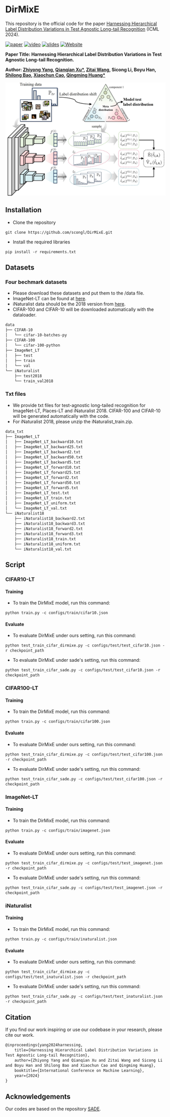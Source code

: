 # DirMixE 

This repository is the official code for the paper [Harnessing Hierarchical Label Distribution Variations in Test Agnostic Long-tail Recognition](https://arxiv.org/abs/2405.07780) (ICML 2024).

[![paper](https://img.shields.io/badge/arXiv-Paper-<COLOR>.svg)](https://arxiv.org/abs/2405.07780) [![video](https://img.shields.io/badge/Video-Presentation-F9D371)](https://github.com/scongl/DirMixE) [![slides](https://img.shields.io/badge/Presentation-Slides-B762C1)](https://github.com/scongl/DirMixE) [![Website](https://img.shields.io/badge/Project-Website-87CEEB)](https://github.com/scongl/DirMixE)

**Paper Title: Harnessing Hierarchical Label Distribution Variations in Test Agnostic Long-tail Recognition.**

**Author: [Zhiyong Yang](https://joshuaas.github.io/), [Qianqian Xu*](https://qianqianxu010.github.io/), [Zitai Wang](https://wang22ti.com/), Sicong Li, Boyu Han, [Shilong Bao](https://statusrank.github.io/), [Xiaochun Cao](https://scst.sysu.edu.cn/members/1401493.htm), [Qingming Huang*](https://people.ucas.ac.cn/~qmhuang)**

![key_idea](figs/key_idea.png)


## Installation

* Clone the repository

```
git clone https://github.com/scongl/DirMixE.git
```

* Install the required libraries

```
pip install -r requirements.txt
```

## Datasets

### Four bechmark datasets 

* Please download these datasets and put them to the /data file.
* ImageNet-LT can be found at [here](https://drive.google.com/drive/u/1/folders/1j7Nkfe6ZhzKFXePHdsseeeGI877Xu1yf).
* iNaturalist data should be the 2018 version from [here](https://github.com/visipedia/inat_comp).
* CIFAR-100 and CIFAR-10 will be downloaded automatically with the dataloader.

```
data
├── CIFAR-10
│   └── cifar-10-batches-py
├── CIFAR-100
│   └── cifar-100-python
├── ImageNet_LT
│   ├── test
│   ├── train
│   └── val
└── iNaturalist
    ├── test2018
    └── train_val2018
```

### Txt files

* We provide txt files for test-agnostic long-tailed recognition for ImageNet-LT, Places-LT and iNaturalist 2018. CIFAR-100 and CIFAR-10 will be generated automatically with the code.
* For iNaturalist 2018, please unzip the iNaturalist_train.zip.

```
data_txt
├── ImageNet_LT
│   ├── ImageNet_LT_backward10.txt
│   ├── ImageNet_LT_backward25.txt
│   ├── ImageNet_LT_backward2.txt
│   ├── ImageNet_LT_backward50.txt
│   ├── ImageNet_LT_backward5.txt
│   ├── ImageNet_LT_forward10.txt
│   ├── ImageNet_LT_forward25.txt
│   ├── ImageNet_LT_forward2.txt
│   ├── ImageNet_LT_forward50.txt
│   ├── ImageNet_LT_forward5.txt
│   ├── ImageNet_LT_test.txt
│   ├── ImageNet_LT_train.txt
│   ├── ImageNet_LT_uniform.txt
│   └── ImageNet_LT_val.txt
└── iNaturalist18
    ├── iNaturalist18_backward2.txt
    ├── iNaturalist18_backward3.txt
    ├── iNaturalist18_forward2.txt
    ├── iNaturalist18_forward3.txt
    ├── iNaturalist18_train.txt
    ├── iNaturalist18_uniform.txt
    └── iNaturalist18_val.txt
```

## Script

### CIFAR10-LT 

#### Training

* To train the DirMixE model, run this command:

```
python train.py -c configs/train/cifar10.json 
```

#### Evaluate

* To evaluate DirMixE under ours setting, run this command:

``` 
python test_train_cifar_dirmixe.py -c configs/test/test_cifar10.json -r checkpoint_path
```

- To evaluate DirMixE under sade's setting, run this command:

```
python test_train_cifar_sade.py -c configs/test/test_cifar10.json -r checkpoint_path
```

### CIFAR100-LT

#### Training

* To train the DirMixE model, run this command:

```
python train.py -c configs/train/cifar100.json 
```

#### Evaluate

* To evaluate DirMixE under ours setting, run this command:

``` 
python test_train_cifar_dirmixe.py -c configs/test/test_cifar100.json -r checkpoint_path
```

- To evaluate DirMixE under sade's setting, run this command:

```
python test_train_cifar_sade.py -c configs/test/test_cifar100.json -r checkpoint_path
```

### ImageNet-LT

#### Training

* To train the DirMixE model, run this command:

```
python train.py -c configs/train/imagenet.json 
```

#### Evaluate

* To evaluate DirMixE under ours setting, run this command:

``` 
python test_train_cifar_dirmixe.py -c configs/test/test_imagenet.json -r checkpoint_path
```

- To evaluate DirMixE under sade's setting, run this command:

```
python test_train_cifar_sade.py -c configs/test/test_imagenet.json -r checkpoint_path
```

### iNaturalist

#### Training

* To train the DirMixE model, run this command:

```
python train.py -c configs/train/inaturalist.json
```

#### Evaluate

* To evaluate DirMixE under ours setting, run this command:

``` 
python test_train_cifar_dirmixe.py -c configs/test/test_inaturalist.json -r checkpoint_path
```

- To evaluate DirMixE under sade's setting, run this command:

```
python test_train_cifar_sade.py -c configs/test/test_inaturalist.json -r checkpoint_path
```

## Citation

If you find our work inspiring or use our codebase in your research, please cite our work.

```
@inproceedings{yang2024harnessing,
    title={Harnessing Hierarchical Label Distribution Variations in Test Agnostic Long-tail Recognition}, 
    author={Zhiyong Yang and Qianqian Xu and Zitai Wang and Sicong Li and Boyu Han and Shilong Bao and Xiaochun Cao and Qingming Huang},
    booktitle={International Conference on Machine Learning},
    year={2024}
}
```

## Acknowledgements

Our codes are based on the repository [SADE](https://github.com/Vanint/SADE-AgnosticLT).
